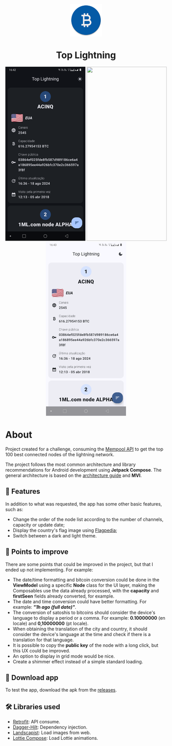 <p align="center">
  <img src="https://github.com/jsericksk/Top-Lightning/raw/main/app/src/main/res/mipmap-xxxhdpi/ic_launcher_round.webp" width="100">
</p>
<h1 align="center">
  Top Lightning
</h1>

<p align="center">
  <img src="screenshots/screenshot-01.png" width="250" height="542" />
  <img src="screenshots/demo.gif" width="250" height="542" />
  <img src="screenshots/screenshot-02.png" width="250" height="542" />
</p>

# About

Project created for a challenge, consuming the [Mempool API](https://mempool.space/docs/api/rest#get-top-100-nodes-connectivity) to get the top 100 best connected nodes of the lightning network.

The project follows the most common architecture and library recommendations for Android development using **Jetpack Compose**. The general architecture is based on the [architecture guide](https://developer.android.com/topic/architecture) and **MVI**.

## :memo: Features

In addition to what was requested, the app has some other basic features, such as:

- Change the order of the node list according to the number of channels, capacity or update date;
- Display the country's flag image using [Flagpedia](https://flagpedia.net/download/api);
- Switch between a dark and light theme.

## :thought_balloon: Points to improve

There are some points that could be improved in the project, but that I ended up not implementing. For example:

- The date/time formatting and bitcoin conversion could be done in the **ViewModel** using a specific **Node** class for the UI layer, making the Composables use the data already processed, with the **capacity** and **firstSeen** fields already converted, for example.
- The date and time conversion could have better formatting. For example: ***"1h ago (full date)"***.
- The conversion of satoshis to bitcoins should consider the device's language to display a period or a comma. For example: **0.10000000** (en locale) and **0,10000000** (pt locale).
- When obtaining the translation of the city and country, it should consider the device's language at the time and check if there is a translation for that language.
- It is possible to copy the **public key** of the node with a long click, but this UX could be improved.
- An option to display in grid mode would be nice.
- Create a shimmer effect instead of a simple standard loading.

## :iphone: Download app

To test the app, download the apk from the [releases](https://github.com/jsericksk/Top-Lightning/releases).

## :hammer_and_wrench: Libraries used

- [Retrofit](https://github.com/square/retrofit): API consume.
- [Dagger-Hilt](https://developer.android.com/training/dependency-injection/hilt-android): Dependency injection.
- [Landscapist](https://g[README.md](README.md)ithub.com/skydoves/landscapist): Load images from web.
- [Lottie Compose](https://github.com/airbnb/lottie-android/): Load Lottie animations.
